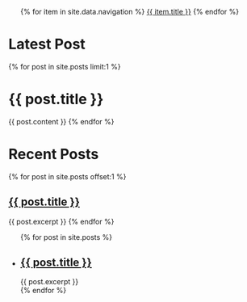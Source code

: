<ul>
   {% for item in site.data.navigation %}
      <a href="{{ item.url }}">{{ item.title }}</a>
   {% endfor %}
</ul>

<h1>Latest Post</h1>
{% for post in site.posts limit:1 %}
<h1>{{ post.title }}</h1>
{{ post.content }}
{% endfor %}

<h1>Recent Posts</h1>
{% for post in site.posts offset:1 %}
<h2><a href="{{ post.url }}">{{ post.title }}</a></h2>
{{ post.excerpt }}
{% endfor %}

<ul>
  {% for post in site.posts %}
    <li>
      <h2><a href="{{ post.url }}">{{ post.title }}</a></h2>
      {{ post.excerpt }}
    </li>
  {% endfor %}
</ul>
